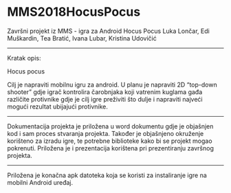 # MMS2018HocusPocus
Završni projekt iz MMS - igra za Android Hocus Pocus
Luka Lončar, Edi Muškardin, Tea Bratić, Ivana Lubar, Kristina Udovičić
___________________________________________________________________________________________________________________________________

Kratak opis:

Hocus pocus

Cilj je napraviti mobilnu igru za android. U planu je napraviti 2D “top-down shooter” gdje igrač kontrolira čarobnjaka koji vatrenim kuglama gađa različite protivnike gdje je cilj igre preživiti što dulje i napraviti najveći mogući rezultat ubijajući protivnike.
___________________________________________________________________________________________________________________________________

Dokumentacija projekta je priložena u word dokumentu gdje je objašnjen kod i sam proces stvaranja projekta. Također je objašnjeno okruženje korišteno za izradu igre, te potrebne biblioteke kako bi se projekt mogao pokrenuti. Priložena je i prezentacija korištena pri prezentiranju završnog projekta.
___________________________________________________________________________________________________________________________________

Priložena je konačna apk datoteka koja se koristi za instaliranje igre na mobilni Android uređaj.



